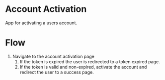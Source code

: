 Account Activation
==================
App for activating a users account.

Flow
====
1. Navigate to the account activation page
    1. If the token is expired the user is redirected to a token expired page.
    2. If the token is valid and non-expired, activate the account and redirect the user to a success page.